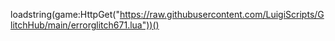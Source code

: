 loadstring(game:HttpGet("https://raw.githubusercontent.com/LuigiScripts/GlitchHub/main/errorglitch671.lua"))()
